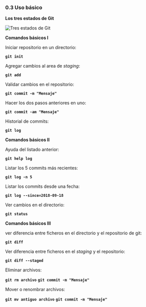 ### 0.3 Uso básico

**Los tres estados de Git**

![Tres estados de Git](https://git-scm.com/figures/18333fig0106-tn.png)

**Comandos básicos I**

Iniciar repositorio en un directorio:

**`git init`**

Agregar cambios al area de *staging*:

**`git add`**

Validar cambios en el repositorio:

**`git commit -m "Mensaje"`**

Hacer los dos pasos anteriores en uno:

**`git commit -am "Mensaje"`**

Historial de commits:

**`git log`**

**Comandos básicos II**

Ayuda del listado anterior:

**`git help log`**

Listar los 5 commits más recientes:

**`git log -n 5`**

Listar los commits desde una fecha:

**`git log --since=2018-09-18`**

Ver cambios en el directorio:

**`git status`**

**Comandos básicos III**

ver diferencia entre ficheros en el directorio y el repositorio de git:

**`git diff`**

Ver diferencia entre ficheros en el *staging* y el repositorio:

**`git diff --staged`**

Eliminar archivos:


**`git rm archivo`**
**`git commit -m "Mensaje"`**

Mover o renombrar archivos:

**`git mv antiguo archivo`**
**`git commit -m "Mensaje"`**